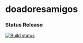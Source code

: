 # doadoresamigos

### Status Release
[![Build status](https://build.appcenter.ms/v0.1/apps/354f4faa-db98-404e-a053-474d797160f6/branches/master/badge)](https://appcenter.ms)
